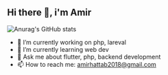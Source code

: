 ## Hi there 👋, i'm Amir 

![Anurag's GitHub stats](https://github-readme-stats.vercel.app/api?username=AmirtterK&theme=midnight-purple&show_icons=true&show=reviews,prs_merged,prs_merged_percentage)

- 🔭 I’m currently working on php, lareval
- 🌱 I’m currently learning web dev
- 💬 Ask me about flutter, php, backend development
- 📫 How to reach me: amirhattab2018@gmail.com

